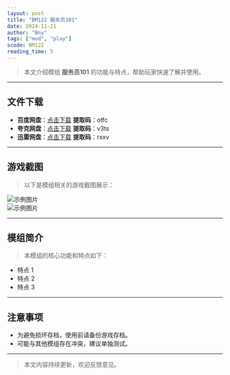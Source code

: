 ```yaml
---
layout: post
title: "BM122 服务员101"
date: 2024-11-21
author: "Bny"
tags: ["mod", "play"]
scode: BM122
reading_time: 5
---
```


> 本文介绍模组 **服务员101** 的功能与特点，帮助玩家快速了解并使用。

---





## 文件下载
- **百度网盘**：[点击下载](https://pan.baidu.com/s/1trccYc4pnbvo3-0iqS-b7w?pwd=otfc)  **提取码**：otfc  
- **夸克网盘**：[点击下载](https://pan.quark.cn/s/e6dbb92e5397?pwd=v3ts)  **提取码**：v3ts  
- **迅雷网盘**：[点击下载](https://pan.xunlei.com/s/VOCCbehMT4vle4QlH6p7RdaiA1?pwd=rxxv)  **提取码**：rxxv  

---

## 游戏截图
> 以下是模组相关的游戏截图展示：

![示例图片](https://example.com/screenshot1.jpg)  
![示例图片](https://example.com/screenshot2.jpg)

---

## 模组简介
> 本模组的核心功能和特点如下：
- 特点 1
- 特点 2
- 特点 3

---

## 注意事项
- 为避免损坏存档，使用前请备份游戏存档。
- 可能与其他模组存在冲突，建议单独测试。

---

> 本文内容持续更新，欢迎反馈意见。
